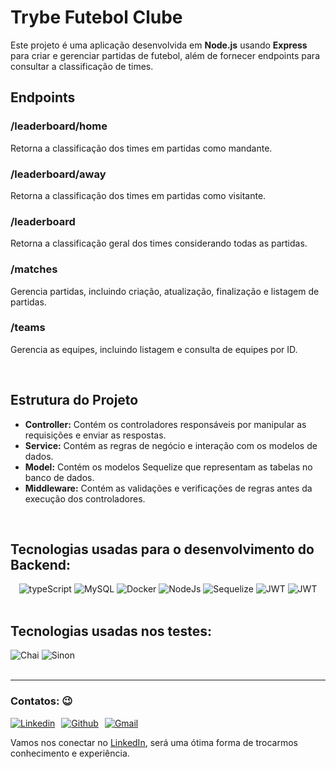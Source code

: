 <!DOCTYPE html>
<html lang="en">
<head>
  <meta charset="UTF-8">
  <meta name="viewport" content="width=device-width, initial-scale=1.0">
  <title>README.md</title>
</head>
<body>
  <h1>Trybe Futebol Clube</h1>
  <p>Este projeto é uma aplicação desenvolvida em <strong>Node.js</strong> usando <strong>Express</strong> para criar e gerenciar partidas de futebol, além de fornecer endpoints para consultar a classificação de times.</p>

  <h2>Endpoints</h2>

  <h3>/leaderboard/home</h3>
  <p>Retorna a classificação dos times em partidas como mandante.</p>

  <h3>/leaderboard/away</h3>
  <p>Retorna a classificação dos times em partidas como visitante.</p>

  <h3>/leaderboard</h3>
  <p>Retorna a classificação geral dos times considerando todas as partidas.</p>

  <h3>/matches</h3>
  <p>Gerencia partidas, incluindo criação, atualização, finalização e listagem de partidas.</p>

  <h3>/teams</h3>
  <p>Gerencia as equipes, incluindo listagem e consulta de equipes por ID.</p>
  <br />
  <h2>Estrutura do Projeto</h2>
  <ul>
    <li><strong>Controller:</strong> Contém os controladores responsáveis por manipular as requisições e enviar as respostas.</li>
    <li><strong>Service:</strong> Contém as regras de negócio e interação com os modelos de dados.</li>
    <li><strong>Model:</strong> Contém os modelos Sequelize que representam as tabelas no banco de dados.</li>
    <li><strong>Middleware:</strong> Contém as validações e verificações de regras antes da execução dos controladores.</li>
  </ul>
  <br />
  <h2>Tecnologias usadas para o desenvolvimento do Backend:</h2>
  <div align="center">
    <img alt="typeScript" src="https://img.shields.io/badge/TypeScript-007ACC?style=for-the-badge&logo=typescript&logoColor=white">
    <img alt="MySQL" src="https://img.shields.io/badge/MySQL-00000F?style=for-the-badge&logo=mysql&logoColor=white">
    <img alt="Docker" src="https://img.shields.io/badge/docker-%230db7ed.svg?style=for-the-badge&logo=docker&logoColor=white">
    <img alt="NodeJs" src="https://img.shields.io/badge/Node.js-43853D?style=for-the-badge&logo=node.js&logoColor=white">
    <img alt="Sequelize" src="https://img.shields.io/badge/sequelize-323330?style=for-the-badge&logo=sequelize&logoColor=blue">
    <img alt="JWT" src="https://img.shields.io/badge/json%20web%20tokens-323330?style=for-the-badge&logo=json-web-tokens&logoColor=pink">
    <img alt="JWT" src="https://img.shields.io/badge/json%20web%20tokens-323330?style=for-the-badge&logo=json-web-tokens&logoColor=pink">
  </div>
  <br />
  <h2>Tecnologias usadas nos testes:</h2>
  <div>
    <img alt="Chai" src="https://img.shields.io/badge/chai.js-323330?style=for-the-badge&logo=chai&logoColor=red">
    <img alt="Sinon" src="https://img.shields.io/badge/sinon.js-323330?style=for-the-badge&logo=sinon">
  </div>
  <br />
  <hr></hr>
  <h3>Contatos: 😉</h3>
  <div style="display: flex; gap: 10px;">
    <a href="https://www.linkedin.com/in/paulodalalana/" target="_blank">
      <img alt="Linkedin" src="https://img.shields.io/badge/LinkedIn-0077B5?style=for-the-badge&logo=linkedin&logoColor=white">
    </a>
    <a href="https://github.com/paulodalalana" target="_blank">
      <img alt="Github" src="https://img.shields.io/badge/github-%23121011.svg?style=for-the-badge&logo=github&logoColor=white">
    </a>
    <a href="https://mail.google.com/mail" target="_blank">
      <img alt="Gmail" src="https://img.shields.io/badge/Gmail-D14836?style=for-the-badge&logo=gmail&logoColor=white">
    </a>
  </div>
  <p>Vamos nos conectar no <a href="https://www.linkedin.com/in/paulodalalana/" target="_blank">LinkedIn</a>, será uma ótima forma de trocarmos conhecimento e experiência.
</body>
</html>